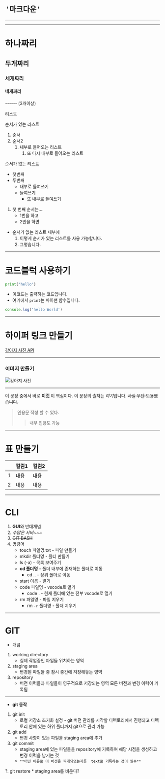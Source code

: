 # **`'마크다운'`**
-------------------
------------------
# 하나짜리
## 두개짜리
### 세개짜리
#### 네개짜리

------ (3개이상)

리스트

순서가 있는 리스트
1. 순서
2. 순서2
    1. 내부로 들어오는 리스트
        1. 또 다시 내부로 들어오는 리스트

순서가 없는 리스트
* 첫번째
* 두번째
    * 내부로 들여쓰기
    * 들여쓰기
        * 또 내부로 들여쓰기

1. 첫 번째 순서는....
    * 1번을 하고
    * 2번을 하면
* 순서가 없는 리스트 내부에
    1. 이렇게 순서가 있는 리스트를 사용 가능합니다.
    2. 그렇습니다.
----------
# 코드블럭 사용하기

```python
print('hello')
```

* 이코드는 출력하는 코드입니다.
* 여기에서 `print`는 파이썬 함수입니다.
 
```javascript
console.log('hello World')
```

-------------
# 하이퍼 링크 만들기

[강아지 사진 API](https://dog.ceo/dog-api/)

------------
### 이미지 만들기

![강아지 사진](https://images.dog.ceo/breeds/dane-great/n02109047_282.jpg)

------------

이 문장 중에서 바로 **이것** 이 핵심이다.
이 문장의 출처는 *여기*입니다.
~~사실 무단 도용했습니다.~~


> 인용문 작성 할 수 있다.
>    >내부 인용도 가능


-----

# 표 만들기

| |컬럼1|컬럼2|
|---|---|---|
|1|내용|내용|
|2|내용|내용|


-----------


# **CLI**

1. **GUI**와 반대개념
2. *수많은 서버~~~* 
3. ~~GIT BASH~~
4. 명령어
    * touch 파일명.txt  - 파일 만들기
    * mkdir 폴더명 - 폴더 만들기
    * ls (-a) - 목록 보여주기
    * **cd 폴더명** - 폴더 내부에 존재하는 
    폴더로 이동
        * cd .. - 상위 폴더로 이동 
    * start 이름 - 열기
    * code 파일명 - vscode로 열기
        * code . - 현재 폴더에 있는 전부 vscode로 열기
    * rm 파일명 - 파일 지우기
        * rm `-r` 폴더명 - 폴더 지우기

------


# **GIT**
* 개념
1. working directory
    * 실제 작업중인 파일들 위치하는 영역
2. staging area
    * 변경된 파일들 중 잠시 중간에 저장해놓는 영역
3. repository
    * 버전 이력들과 파일들이 영구적으로 저장되는 영역 모든 버전과 변경 이력이 기록됨

---
* **git 동작**
1. git init
    * 로컬 저장소 초기화 설정 - git 버전 관리를 시작할 디렉토리에서 진행되고 디렉토리 안에 있는 하위 폴더까지 git으로 관리 가능
2. git add
    * 변경 사항이 있는 파일을 staging area에 추가
3. git commit
    * staging area에 있는 파일들을 repository에 기록하여 해당 시점을 생성하고 변경 이력을 남기는 것
    * `**어떤 이유로 이 버전을 찍게되었는지를  text로 기록하는 것이 필수**`

    
?. git restore
    * staging area를 비운다?

